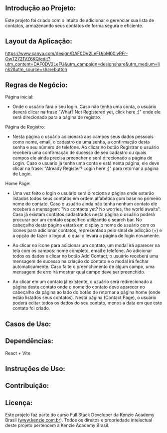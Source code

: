 ## Introdução ao Projeto:
Este projeto foi criado com o intuito de adicionar e gerenciar sua lista de contatos, armazenando seus contatos de forma segura e eficiente.

## Layout da Aplicação:
https://www.canva.com/design/DAF0DV2LeFU/oM00lvRFr-OwT2721VZ6KQ/edit?utm_content=DAF0DV2LeFU&utm_campaign=designshare&utm_medium=link2&utm_source=sharebutton

## Regras de Negócio:

Página inicial: 
- Onde o usuário fará o seu login. Caso não tenha uma conta, o usuário deverá clicar na frase "What? Not Registered yet, click here ;)" onde ele será direcionado para a página de registro.

Página de Registro:  
- Nesta página o usuário adicionará aos campos seus dados pessoais como nome, email, o cadastro de uma senha, a confirmação desta senha e seu número de telefone. Ao clicar no botão Registrar o usuário receberá uma confirmação de sucesso de seu cadastro ou quais campos ele ainda precisa preencher e será direcionado a página de Login. Caso o usuário já tenha uma conta e está nesta página, ele deve clicar na frase: "Already Register? Login here ;)" para retornar a página de Login.

Home Page: 
- Uma vez feito o login o usuário será direciona a página onde estarão listados todos seus contatos em ordem alfabética com base no primeiro nome do contato. Caso o usuário ainda não tenha nenhum contato ele receberá a mensagem: "No contacts yet? No worries, the world awaits". Caso já existam contatos cadastrados nesta página o usuário poderá procurar por um contato específico utilizando o search bar. No cabeçalho desta página estará em display o nome do usuário com os ícones para adicionar contatos, representado pelo sinal de adicção (+) e a opção de fazer o logout, o qual o levará a página de login novamente.

- Ao clicar no ícone para adicionar um contato, um modal irá aparecer na tela com os campos: nome completo, email e telefone. Ao adicionar todos os dados e clicar no botão Add Contact, o usuário receberá uma mensagem de sucesso na criação do contato e o modal irá fechar automaticamente. Caso falte o preenchimento de algum campo, uma mensagem de erro irá mostrar qual campo deve ser preenchido.

- Ao clicar em um contato já existente, o usuário será redirecionado a página deste contato onde o nome do contato deve aparecer no cabeçalho da página ao lado do botão de retornar a página home (onde estão listados seus contatos). Nesta página (Contact Page), o usuário poderá editar todos os dados do seu contato, menos a data em que este contato foi criado. 


## Casos de Uso:

## Dependências:
React + Vite

## Instruções de Uso:

## Contribuição:

## Licença:
Este projeto faz parte do curso Full Stack Developer da Kenzie Academy Brasil (www.kenzie.com.br). Todos os direitos e propriedade intelectual deste projeto pertencem à Kenzie Academy Brasil.
